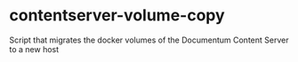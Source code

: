 # contentserver-volume-copy
Script that migrates the docker volumes of the Documentum Content Server to a new host
